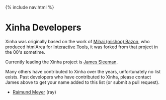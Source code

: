 {% include nav.html %}

# Xinha Developers

Xinha was originally based on the work of [Mihai (mishoo) Bazon](http://dynarch.com/), who produced htmlArea for [Interactive Tools](http://www.interactivetools.com/), it was forked from that project in the 00's sometime.

Currently leading the Xinha project is [James Sleeman](https://code.gogo.co.nz/).

Many others have contributed to Xinha over the years, unfortunately no list exists.  Past developers who have contributed to Xinha, please contact James above to get your name added to this list (or submit a pull request).

  * [Raimund Meyer](http://xinha.raimundmeyer.de) (ray)